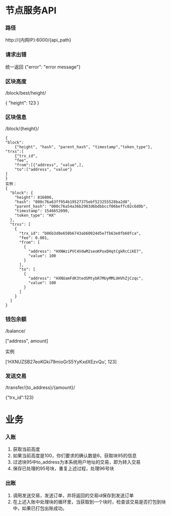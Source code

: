# 节点服务API
### 路径
http://{内网IP}:6000/{api_path}

### 请求出错
统一返回
{"error":  "error message"}

### 区块高度
/block/best/height/

{ "height": 123 }

### 区块信息
/block/{height}/
	
```
{
"block": 
	{"height", "hash", "parent_hash", "timestamp","token_type"},
"trxs":[
	{"trx_id", 
	"fee", 
	"from":[{"address", "value",], 
	"to":["address", "value"}
]
}
实例：
{
  "block": {
    "height": 816806,
    "hash": "000c76a63ff954b19527375ebf523255528ba2d8",
    "parent_hash": "000c76a54a36b2903d6bdbbccf06beffc02c6d0b",
    "timestamp": 1546652090,
    "token_type": "HX"
  },
  "trxs": [
    {
      "trx_id": "b06b3d8e650b6743ab60024d5e7fb63e0fb60fca",
      "fee": 0.001,
      "from": [
        {
          "address": "HXNWziPVC4VdwM2seoKPoxDHqtCgkRcCiKE7",
          "value": 100
        }
      ],
      "to": [
        {
          "address": "HXNUamFdK3tedSMtybR7MUyMMLUHVhZjCzqc",
          "value": 100
        }
      ]
    }
  ]
}

```

### 钱包余额
/balance/


["address",  amount]

实例

[‘HXNUZSB27eoKGki79mioGrS5YyKxdXEzvQu’, 123]

### 发送交易
/transfer/{to_address}/{amount}/

{"trx_id":123}


# 业务

### 入账
1. 获取当前高度
2. 如果当前高度是100，你们要求的确认数是6，获取块95的信息
3. 过滤块95中to_address为本系统用户地址的交易，即为转入交易
4. 保存已处理的95号块，重复上述过程，处理96号块

### 出账
1. 调用发送交易，发送订单，并将返回的交易id保存到发送订单
2. 在上述入账中处理块的循环里，当获取到一个块时，检查该交易是否打包到块中，如果已打包出账成功。
